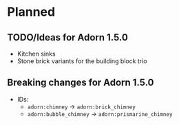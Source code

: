 # Planned

## TODO/Ideas for Adorn 1.5.0
- Kitchen sinks
- Stone brick variants for the building block trio

## Breaking changes for Adorn 1.5.0
- IDs:
  - `adorn:chimney` → `adorn:brick_chimney`
  - `adorn:bubble_chimney` -> `adorn:prismarine_chimney`
